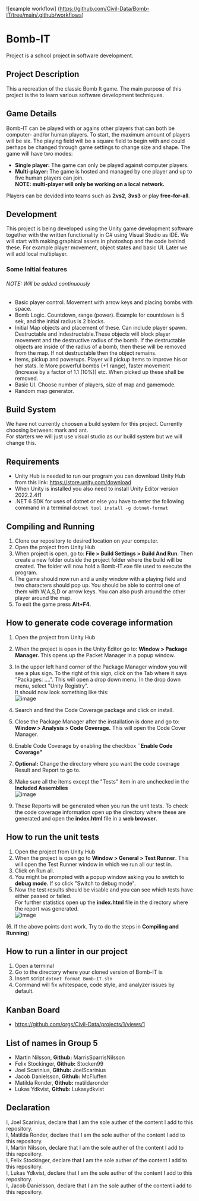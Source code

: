 ![example workflow] (https://github.com/Civil-Data/Bomb-IT/tree/main/.github/workflows)

Bomb-IT
=======
Project is a school project in software development.

## Project Description
 This a recreation of the classic Bomb It game. The main purpose of this project is the to learn various software development techniques.

## Game Details
Bomb-IT can be played with or agains other players that can both be computer- and/or human players. To start, the maximum amount of players will be six. The playing field will be a square field to begin with and could perhaps be changed through game settings to change size and shape. The game will have two modes:
* **Single player:** The game can only be played against computer players.
* **Multi-player:** The game is hosted and managed by one player and up to five human players can join.  
**NOTE: multi-player will only be working on a local network.**

Players can be devided into teams such as **2vs2**, **3vs3** or play **free-for-all**.

## Development
This project is being developed using the Unity game development software together with the written functionality in C# using Visual Studio as IDE.
We will start with making graphical assets in photoshop and the code behind these. For example player movement, object states and basic UI. Later we will add local multiplayer.

### Some Initial features
###### NOTE: Will be added continuously
* Basic player control. Movement with arrow keys and placing bombs with space.
* Bomb Logic. Countdown, range (power). Example for countdown is 5 sek, and the initial radius is 2 blocks.
* Initial Map objects and placement of these. Can include player spawn. Destructable and indestructable.These objects will block player movement and the destructive radius of the bomb. If the destructable objects are inside of the radius of a bomb, then these will be removed from the map. If not destructable then the object remains. 
* Items, pickup and powerups. Player will pickup items to improve his or her stats. Ie More powerful bombs (+1 range), faster movement (increase by a factor of 1.1 (10%)) etc. When picked up these shall be removed.
* Basic UI. Choose number of players, size of map and gamemode.
* Random map generator.

## Build System
We have not currently choosen a build system for this project. Currently choosing between: mark and ant.   
For starters we will just use visual studio as our build system but we will change this.

## Requirements 
* Unity Hub is needed to run our program you can download Unity Hub from this link: https://store.unity.com/download
* When Unity is installed you also need to install Unity Editor version 2022.2.4f1
*  .NET 6 SDK for uses of dotnet or else you have to enter the following command in a terminal `dotnet tool install -g dotnet-format`

## Compiling and Running
1. Clone our repository to desired location on your computer.
2. Open the project from Unity Hub
3. When project is open, go to: **File > Build Settings > Build And Run**. Then create a new folder outside the project folder where the build will be created. The folder will now hold a Bomb-IT.exe file used to execute the program. 
4. The game should now run and a unity window with a playing field and two characters should pop up. You should be able to control one of them with W,A,S,D or arrow keys. You can also push around the other player around the map.
5. To exit the game press **Alt+F4**.

## How to generate code coverage information
1. Open the project from Unity Hub
2. When the project is open in the Unity Editor go to: **Window > Package Manager.** This opens up the Packet Manager in a popup window.
3. In the upper left hand corner of the Package Manager window you will see a plus sign. To the right of this sign, click on the Tab where it says "Packages: ....". This will open a drop down menu. In the drop down menu, select "Unity Registry".  
It should now look something like this:  
![image](https://user-images.githubusercontent.com/58775643/215223673-6af75ba5-18da-4865-b4f7-b88afab82144.png)

4. Search and find the Code Coverage package and click on install.
5. Close the Package Manager after the installation is done and go to: **Window > Analysis > Code Coverage.** This will open the Code Cover Manager.
6. Enable Code Coverage by enabling the checkbox **¨Enable Code Coverage"**
7. **Optional:** Change the directory where you want the code coverage Result and Report to go to.
8. Make sure all the items except the "Tests" item in are unchecked in the **Included Assemblies**  
![image](https://user-images.githubusercontent.com/58775643/215226026-79885c84-a358-4bda-8306-503bc005ec1a.png)

9. These Reports will be generated when you run the unit tests. To check the code coverage information open up the directory where these are generated and open the **index.html** file in a **web browser**.

## How to run the unit tests
1. Open the project from Unity Hub
2. When the project is open go to **Window > General > Test Runner**. This will open the Test Runner window in which we run all our test in.
3. Click on Run all.  
4. You might be prompted with a popup window asking you to switch to **debug mode**. If so click "Switch to debug mode".  
5. Now the test results should be visable and you can see which tests have either passed or failed.  
For further statistics open up the **index.html** file in the directory where the report was generated.  
![image](https://user-images.githubusercontent.com/58775643/215228810-9a908dad-c943-49ed-a111-cde218d6526c.png)

(6. If the above points dont work. Try to do the steps in **Compiling and Running**) 

## How to run a linter in our project
1. Open a terminal
2. Go to the directory where your cloned version of Bomb-IT is
3. Insert script `dotnet format Bomb-IT.sln`
4. Command will fix whitespace, code style, and analyzer issues by default.

## Kanban Board
* https://github.com/orgs/Civil-Data/projects/1/views/1

## List of names in Group 5
* Martin Nilsson, **Github:** MarrisSparrisNilsson
* Felix Stockinger, **Github:** Stocken99
* Joel Scarinius, **Github:** JoelScarinius
* Jacob Danielsson, **Github:** McFluffen
* Matilda Ronder, **Github:** matildaronder
* Lukas Ydkvist, **Github:** Lukasydkvist

## Declaration
I, Joel Scarinius, declare that I am the sole auther of the content I add to this repository.  
I, Matilda Ronder, declare that I am the sole auther of the content I add to this repository.  
I, Martin Nilsson, declare that I am the sole auther of the content I add to this repository.  
I, Felix Stockinger, declare that I am the sole auther of the content I add to this repository.  
I, Lukas Ydkvist, declare that I am the sole auther of the content I add to this repository.  
I, Jacob Danielsson, declare that I am the sole auther of the content i add to this repository.  
